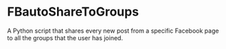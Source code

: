 # FBautoShareToGroups
A Python script that shares every new post from a specific Facebook page to all the groups that the user has joined.
